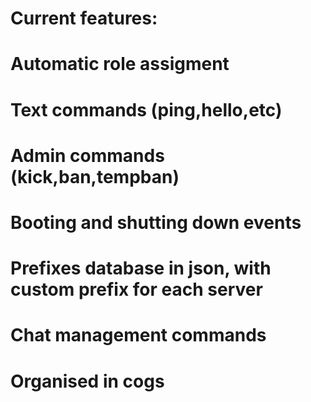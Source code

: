 # Current features:
# Automatic role assigment
# Text commands (ping,hello,etc)
# Admin commands (kick,ban,tempban)
# Booting and shutting down events
# Prefixes database in json, with custom prefix for each server
# Chat management commands
# Organised in cogs
